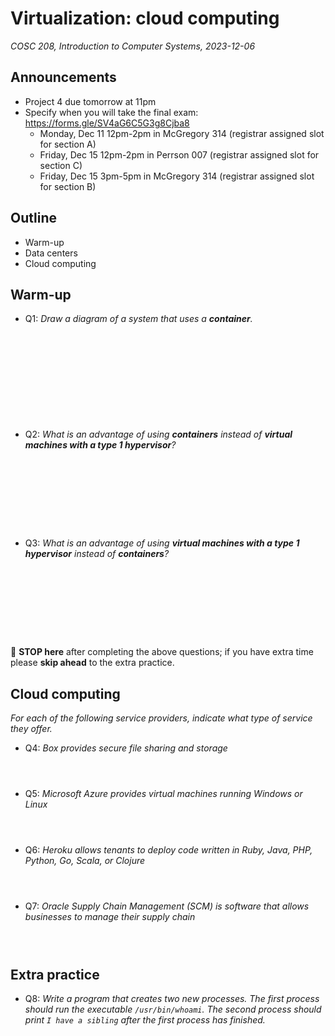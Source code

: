 # Virtualization: cloud computing
_COSC 208, Introduction to Computer Systems, 2023-12-06_

## Announcements
* Project 4 due tomorrow at 11pm
* Specify when you will take the final exam: https://forms.gle/SV4aG6C5G3g8Cjba8
    * Monday, Dec 11 12pm-2pm in McGregory 314 (registrar assigned slot for section A)
    * Friday, Dec 15 12pm-2pm in Perrson 007 (registrar assigned slot for section C)
    * Friday, Dec 15 3pm-5pm in McGregory 314 (registrar assigned slot for section B)

## Outline
* Warm-up
* Data centers
* Cloud computing

## Warm-up

* Q1: _Draw a diagram of a system that uses a **container**._

<p style="height:10em;"></p>

* Q2: _What is an advantage of using **containers** instead of **virtual machines with a type 1 hypervisor**?_

<p style="height:8em;"></p>

* Q3: _What is an advantage of using **virtual machines with a type 1 hypervisor** instead of **containers**?_

<p style="height:8em;"></p>

🛑 **STOP here** after completing the above questions; if you have extra time please **skip ahead** to the extra practice.

<div style="page-break-after:always;"></div>

## Cloud computing

_For each of the following service providers, indicate what type of service they offer._

* Q4: _Box provides secure file sharing and storage_

<p style="height:2em;"></p>

* Q5: _Microsoft Azure provides virtual machines running Windows or Linux_

<p style="height:2em;"></p>

* Q6: _Heroku allows tenants to deploy code written in Ruby, Java, PHP, Python, Go, Scala, or Clojure_

<p style="height:2em;"></p>

* Q7: _Oracle Supply Chain Management (SCM) is software that allows businesses to manage their supply chain_

<p style="height:2em;"></p>

## Extra practice

* Q8: _Write a program that creates two new processes. The first process should run the executable `/usr/bin/whoami`. The second process should print `I have a sibling` after the first process has finished._
